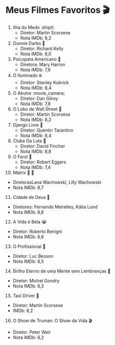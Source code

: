 # Meus Filmes Favoritos :clapper:
1. Ilha do Medo :shipit: 
   - Diretor: Martin Scorsese
   - Nota IMDb: 8,2
2. Donnie Darko :rabbit:
   - Diretor: Richard Kelly
   - Nota IMDb: 8,0
3. Psicopata Americano :hocho:
   - Diretora: Mary Harron
   - Nota IMDb: 7,6
4. O Iluminado :snowflake:
   - Diretor: Stanley Kubrick
   - Nota IMDb: 8,4
5. O Abutre :movie_camera;
   - Diretor: Dan Gilroy
   - Nota IMDb: 7,8 
6. O Lobo de Wall Street :money_with_wings:
   - Diretor: Martin Scorsese
   - Nota IMDb: 8,2
7. Django Livre :horse_racing:
   - Diretor: Quentin Tarantino
   - Nota IMDb: 8,4 
8. Clube Da Luta :punch:
   - Diretor: David Fincher
   - Nota IMDb: 8,8
9. O Farol :high_brightness:
   - Diretor: Robert Eggers
   - Nota IMDb: 7,4
10. Matrix :red_circle: :large_blue_circle:
   - DiretorasLana Wachowski, Lilly Wachowski
   - Nota IMDb: 8,7
11. Cidade de Deus :chicken:
   - Diretores: Fernando Meirelles, Kátia Lund
   - Nota IMDb: 8,6
12. A Vida é Bela :sob:
   - Diretor: Roberto Benigni
   - Nota IMDb: 8,6
13. O Profissional :seedling:
   - Diretor: Luc Besson
   - Nota IMDb: 8,5
14. Brilho Eterno de uma Mente sem Lembranças :couple_with_heart:
   - Diretor: Michel Gondry 
   - Nota IMDb: 8,3
15. Taxi Driver :taxi:
   - Diretor: Martin Scorsese
   - IMDb: 8,2
16. O Show de Truman: O Show da Vida :clapper:
   - Diretor: Peter Weir
   - Nota IMDb: 8,2